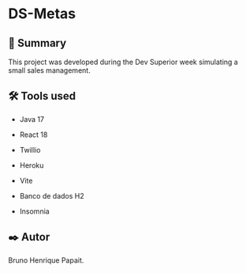 # DS-Metas

## 🚀 Summary
This project was developed during the Dev Superior week simulating a small sales management.

## 🛠️ Tools used

- <p>Java 17</p>
- <p>React 18</p>
- <p>Twillio</p>
- <p>Heroku</p>
- <p>Vite</p>
- <p>Banco de dados H2</p>
- <p>Insomnia</p>

## ✒️ Autor
Bruno Henrique Papait.
